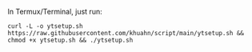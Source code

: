 In Termux/Terminal, just run: <BR>
```
curl -L -o ytsetup.sh https://raw.githubusercontent.com/khuahn/script/main/ytsetup.sh && chmod +x ytsetup.sh && ./ytsetup.sh
```
